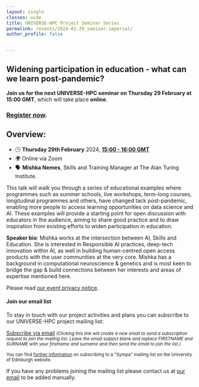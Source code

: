 ```yaml
---
layout: single
classes: wide
title: UNIVERSE-HPC Project Seminar Series
permalink: /events/2024-02-29_seminar-imperial/
author_profile: false


---
```


## Widening participation in education - what can we learn post-pandemic?

**Join us for the next UNIVERSE-HPC seminar on Thursday 29 February at
15:00 GMT**, which will take place **online**.

### [Register now](https://forms.office.com/e/b8uFc9kZ97).

## Overview:

- 🕒 **Thursday 29th February** 2024, **[15:00 - 16:00 GMT](https://www.timeanddate.com/worldclock/fixedtime.html?msg=Widening+participation+in+education+-+what+can+we+learn+post-pandemic%3F+&iso=20240229T15&p1=136&ah=1)**
- 🌍 Online via Zoom
- 🗣️ **Mishka Nemes**, Skills and Training Manager at The Alan Turing Institute.


This talk will walk you through a series of educational examples where programmes such as summer schools, live workshops, term-long courses, longitudinal programmes and others, have changed tack post-pandemic, enabling more people to access learning opportunities on data science and AI. These examples will provide a starting point for open discussion with educators in the audience, aiming to share good practice and to draw inspiration from existing efforts to widen participation in education.

**Speaker bio**: Mishka works at the intersection between AI, Skills and Education. She is interested in Responsible AI practices, deep-tech innovation within AI, as well in building human-centred open access products with the user communities at the very core. Mishka has a background in computational neuroscience & genetics and is most keen to bridge the gap & build connections between her interests and areas of expertise mentioned here.

Please read [our event privacy notice](https://www.imperial.ac.uk/media/imperial-college/administration-and-support-services/secretariat/public/ICL---Events-privacy-notice---10-October-2018.pdf).

#### Join our email list

To stay in touch with our project activities and plans you can subscribe to our
UNIVERSE-HPC project mailing list:

<a
href="mailto:sympa@mlist.is.ed.ac.uk?body=SUBSCRIBE%20universe-hpc%20FIRSTNAME%20SURNAME%20%0A%0AQUIT%0A%0A">Subscribe
via email</a> <small>_(Clicking this link will create a new email to send a
subscription request to join the mailing list. Leave the email subject blank
and replace FIRSTNAME and SURNAME with your firstname and surname and then send
the email to join the list.)_</small>

<small>You can find [further
information](https://www.ed.ac.uk/information-services/computing/comms-and-collab/email/lists/sympa/subscribe)
on subscribing to a "Sympa" mailing list on the University of Edinburgh
website.</small>

If you have any problems joining the mailing list please contact us at
[our email](mailto:s.sukhiani@epcc.ed.ac.uk) to be added manually.
